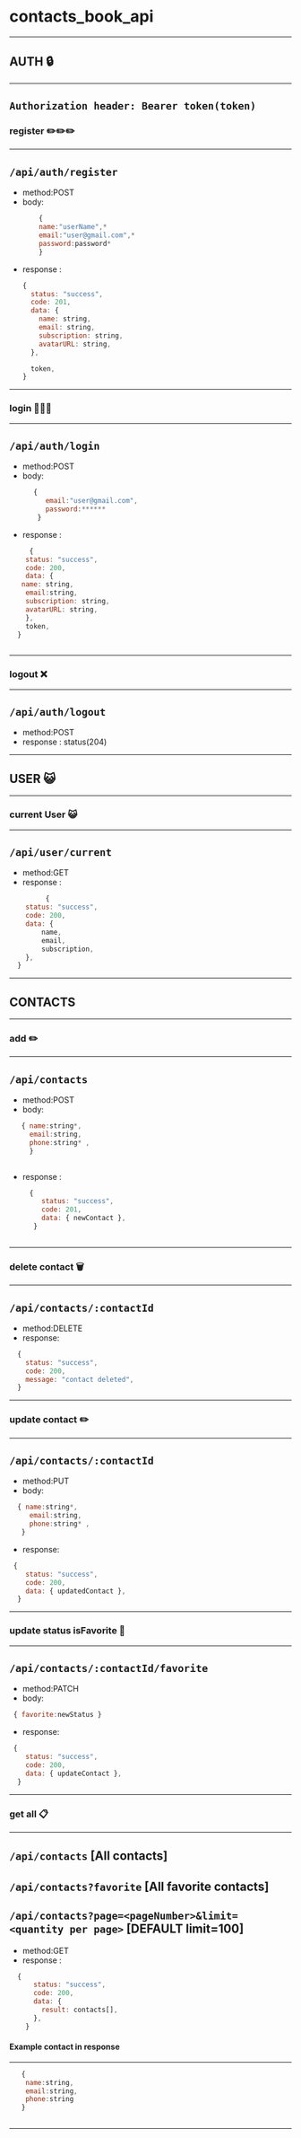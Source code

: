 # contacts_book_api

-----------------------------------------------------------------------
## AUTH  :lock:
----------------------------------------------------------------------
`Authorization header: Bearer token(token)`
----------------------------------------------------------------------
### register :pencil2::pencil2::pencil2:
--------------------------------------------------------------------
`/api/auth/register`
-----------------------------------------------------------
* method:POST
* body: 
    ``` js
        {
        name:"userName",*
        email:"user@gmail.com",*
        password:password*
        } 
* response :   
  ``` js  
  {
    status: "success",
    code: 201,
    data: {
      name: string,
      email: string,
      subscription: string,
      avatarURL: string,
    },

    token,
  }
-------------------------------------  
### login  :key::key::key:
--------------------------------------------------------
`/api/auth/login`
-------------------------------------------------------
* method:POST
* body:
``` js 
      {
         email:"user@gmail.com",
         password:******
       }
```

* response :
``` js 
     {
    status: "success",
    code: 200,
    data: {
   name: string,
    email:string,
    subscription: string,
    avatarURL: string,
    },
    token,
  }
   
```
----------------------------------------------
### logout :x:
---------------------------------------------------
`/api/auth/logout`
--------------------------------------------------
* method:POST
* response : status(204)
---------------------------------------------------
## USER :smiley_cat:
-------------------------------------------------------
### current User :smiley_cat:
----------------------------------------------------------
`/api/user/current`
-------------------------------------------------
* method:GET
* response : 
``` js 
         {
    status: "success",
    code: 200,
    data: {     
        name,
        email,
        subscription,
    },
  }
```
----------------------------
## CONTACTS
-----------------------------------------------------
### add :pencil2:
---------------------------------------------------
`/api/contacts`
------------------------------------------------
* method:POST
* body:
``` js 
   { name:string*,
     email:string,
     phone:string* ,
     }
    
```

* response :
``` js 
     {
        status: "success",
        code: 201,
        data: { newContact },
      }
  
 ```
    
---------------------------------------
### delete contact :wastebasket:
-----------------------------------------
`/api/contacts/:contactId`
------------------------------------------
* method:DELETE
* response:
``` js
  {
    status: "success",
    code: 200,
    message: "contact deleted",
  }
```
---------------------------------------
### update contact :pencil2:
----------------------------------------
`/api/contacts/:contactId`
-------------------------------------------
* method:PUT
* body:
``` js
  { name:string*,
     email:string,
     phone:string* ,
   }
```
* response: 
``` js
 {
    status: "success",
    code: 200,
    data: { updatedContact },
  }
```
------------------------------------------
### update status isFavorite :green_heart:
------------------------------------------
`/api/contacts/:contactId/favorite`
-------------------------------------------
* method:PATCH
* body:
``` js
 { favorite:newStatus }
```
* response: 
``` js
 {
    status: "success",
    code: 200,
    data: { updateContact },
  }
```
------------------------------------------
### get all  :clipboard:
------------------------------------------------
`/api/contacts`  [All contacts]
--------------------------
`/api/contacts?favorite`  [All favorite contacts]
--------------------------------------------------
`/api/contacts?page=<pageNumber>&limit=<quantity per page>` [DEFAULT limit=100]
----------------------------------------------------
* method:GET
* response :
``` js
  {
      status: "success",
      code: 200,
      data: {
        result: contacts[],
      },
    }
```


 #### Example contact in response
 ---------------------------------------------------------------
 ``` js
    {                 
     name:string,
     email:string,
     phone:string
    }
        
```
---------------------------------------------------------------




